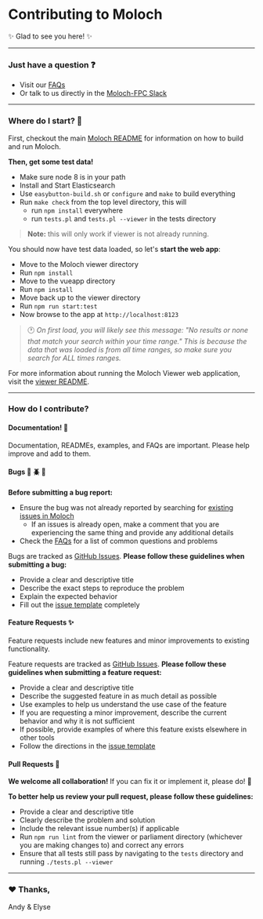 # Contributing to Moloch

:sparkles: Glad to see you here! :sparkles:

---

### Just have a question :question:

* Visit our [FAQs](https://github.com/aol/moloch/wiki/FAQ)
* Or talk to us directly in the [Moloch-FPC Slack](https://slackinvite.molo.ch/)

---

### Where do I start? :traffic_light:

First, checkout the main [Moloch README](README.rst) for information on how to build and run Moloch.

**Then, get some test data!**

* Make sure node 8 is in your path
* Install and Start Elasticsearch
* Use `easybutton-build.sh` or `configure` and `make` to build everything
* Run `make check` from the top level directory, this will
  * run `npm install` everywhere
  * run `tests.pl` and `tests.pl --viewer` in the tests directory

> **Note:** this will only work if viewer is not already running.

You should now have test data loaded, so let's **start the web app**:

* Move to the Moloch viewer directory
* Run `npm install`
* Move to the vueapp directory
* Run `npm install`
* Move back up to the viewer directory
* Run `npm run start:test`
* Now browse to the app at `http://localhost:8123`

> :clock1: _On first load, you will likely see this message: "No results or none that match your search within your time range." This is because the data that was loaded is from all time ranges, so make sure you search for ALL times ranges._

For more information about running the Moloch Viewer web application, visit the [viewer README](viewer/README.md).

---

### How do I contribute?

#### Documentation! :page_with_curl:

Documentation, READMEs, examples, and FAQs are important. Please help improve and add to them.

#### Bugs :bug: :beetle: :ant:

**Before submitting a bug report:**
* Ensure the bug was not already reported by searching for [existing issues in Moloch](https://github.com/aol/moloch/issues)
  * If an issues is already open, make a comment that you are experiencing the same thing and provide any additional details
* Check the [FAQs](https://github.com/aol/moloch/wiki/FAQ) for a list of common questions and problems

Bugs are tracked as [GitHub Issues](https://guides.github.com/features/issues/).
**Please follow these guidelines when submitting a bug:**
* Provide a clear and descriptive title
* Describe the exact steps to reproduce the problem
* Explain the expected behavior
* Fill out the [issue template](https://github.com/aol/moloch/issues/new) completely

#### Feature Requests :sparkles:

Feature requests include new features and minor improvements to existing functionality.

Feature requests are tracked as [GitHub Issues](https://guides.github.com/features/issues/).
**Please follow these guidelines when submitting a feature request:**
* Provide a clear and descriptive title
* Describe the suggested feature in as much detail as possible
* Use examples to help us understand the use case of the feature
* If you are requesting a minor improvement, describe the current behavior and why it is not sufficient
* If possible, provide examples of where this feature exists elsewhere in other tools
* Follow the directions in the [issue template](https://github.com/aol/moloch/issues/new)

#### Pull Requests :muscle:

**We welcome all collaboration!** If you can fix it or implement it, please do! :hammer:

**To better help us review your pull request, please follow these guidelines:**
* Provide a clear and descriptive title
* Clearly describe the problem and solution
* Include the relevant issue number(s) if applicable
* Run `npm run lint` from the viewer or parliament directory (whichever you are making changes to) and correct any errors
* Ensure that all tests still pass by navigating to the `tests` directory and running `./tests.pl --viewer`

---

### :heart: Thanks,
Andy & Elyse

